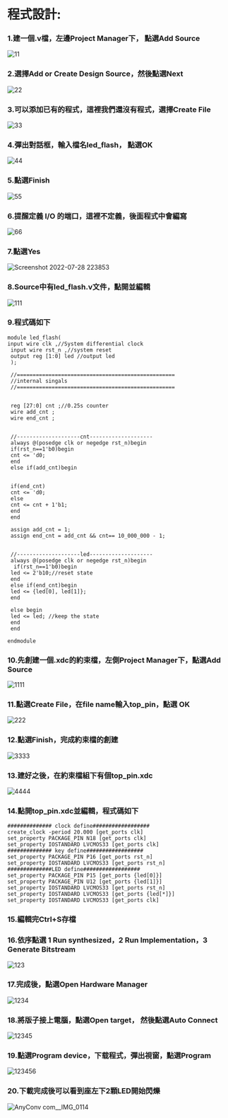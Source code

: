 # 程式設計:

### 1.建一個.v檔，左邊Project Manager下， 點選Add Source

![11](https://user-images.githubusercontent.com/68816726/181551142-ccbbe445-52fe-4467-a7cd-5d187b8f3bbc.png)

### 2.選擇Add or Create Design Source，然後點選Next

![22](https://user-images.githubusercontent.com/68816726/181560349-2e9584f3-6951-4b98-ae9c-26cad5eb84ad.png)

### 3.可以添加已有的程式，這裡我們還沒有程式，選擇Create File

![33](https://user-images.githubusercontent.com/68816726/181561678-17eb1bbd-e416-4602-9e56-6c919809e010.png)

### 4.彈出對話框，輸入檔名led_flash， 點選OK

![44](https://user-images.githubusercontent.com/68816726/181562776-d5361c03-f845-4d9f-87a0-d770684249e5.png)

### 5.點選Finish

![55](https://user-images.githubusercontent.com/68816726/181563351-38db121c-bf3d-4fbe-a832-266e471d6c34.png)

### 6.提醒定義 I/O 的端口，這裡不定義，後面程式中會編寫

![66](https://user-images.githubusercontent.com/68816726/181564418-c9fbc367-a44b-43a8-b885-1bddef9e897a.png)

### 7.點選Yes

![Screenshot 2022-07-28 223853](https://user-images.githubusercontent.com/68816726/181564564-aef5bb2b-5ffe-4e12-977e-908018bf1b8e.png)

### 8.Source中有led_flash.v文件，點開並編輯

![111](https://user-images.githubusercontent.com/68816726/181566072-ca539b3a-a11a-4064-9812-5a369420225e.png)

### 9.程式碼如下

```
module led_flash(
input wire clk ,//System differential clock
 input wire rst_n ,//system reset
 output reg [1:0] led //output led
 );
 
 //==================================================
 //internal singals
 //==================================================
 
 
 reg [27:0] cnt ;//0.25s counter
 wire add_cnt ; 
 wire end_cnt ;
 
 
 //--------------------cnt--------------------
 always @(posedge clk or negedge rst_n)begin
 if(rst_n==1'b0)begin
 cnt <= 'd0;
 end
 else if(add_cnt)begin


 if(end_cnt)
 cnt <= 'd0;
 else
 cnt <= cnt + 1'b1;
 end 
 end
 
 assign add_cnt = 1; 
 assign end_cnt = add_cnt && cnt== 10_000_000 - 1; 
 
 
 //--------------------led--------------------
 always @(posedge clk or negedge rst_n)begin 
  if(rst_n==1'b0)begin
 led <= 2'b10;//reset state
 end 
 else if(end_cnt)begin
 led <= {led[0], led[1]};
 end 

 else begin
 led <= led; //keep the state
 end 
 end

endmodule
```

### 10.先創建一個.xdc的約束檔，左側Project Manager下，點選Add Source

![1111](https://user-images.githubusercontent.com/68816726/181569691-2e8979fa-0fc1-4eec-9eaa-70243006396d.png)

### 11.點選Create File，在file name輸入top_pin，點選 OK

![222](https://user-images.githubusercontent.com/68816726/181570109-5c2512b8-56f7-4140-9ac0-6335e11e04c4.png)

### 12.點選Finish，完成約束檔的創建

![3333](https://user-images.githubusercontent.com/68816726/181570451-29090e3e-6741-4f97-9c96-1a974c86229f.png)


### 13.建好之後，在約束檔組下有個top_pin.xdc

![4444](https://user-images.githubusercontent.com/68816726/181570825-1d966d4c-1564-486b-82a7-6f3306d96067.png)

### 14.點開top_pin.xdc並編輯，程式碼如下

```
############## clock define##################
create_clock -period 20.000 [get_ports clk]
set_property PACKAGE_PIN N18 [get_ports clk]
set_property IOSTANDARD LVCMOS33 [get_ports clk]
############## key define##################
set_property PACKAGE_PIN P16 [get_ports rst_n]
set_property IOSTANDARD LVCMOS33 [get_ports rst_n]
##############LED define##################
set_property PACKAGE_PIN P15 [get_ports {led[0]}]
set_property PACKAGE_PIN U12 [get_ports {led[1]}]
set_property IOSTANDARD LVCMOS33 [get_ports rst_n]
set_property IOSTANDARD LVCMOS33 [get_ports {led[*]}]
set_property IOSTANDARD LVCMOS33 [get_ports clk]
```

### 15.編輯完Ctrl+S存檔

### 16.依序點選 1 Run synthesized，2 Run Implementation，3 Generate Bitstream

![123](https://user-images.githubusercontent.com/68816726/181572115-32bf372c-ce35-4ff6-84e0-a8401794d8cd.png)

### 17.完成後，點選Open Hardware Manager

![1234](https://user-images.githubusercontent.com/68816726/181572816-3c90f1ca-3eff-49f5-895b-6b40bc6c1194.png)

### 18.將版子接上電腦，點選Open target， 然後點選Auto Connect

![12345](https://user-images.githubusercontent.com/68816726/181573438-82485b83-cee0-45c9-902b-34376936054d.png)

### 19.點選Program device，下载程式，彈出視窗，點選Program

![123456](https://user-images.githubusercontent.com/68816726/181573944-18ca4e02-fbe7-4f5b-85d8-d044603bfb9d.png)

### 20.下載完成後可以看到座左下2顆LED開始閃爍

![AnyConv com__IMG_0114](https://user-images.githubusercontent.com/68816726/181575235-21f1ee4c-768a-46d3-b9bb-316d8b916f3a.jpg)



